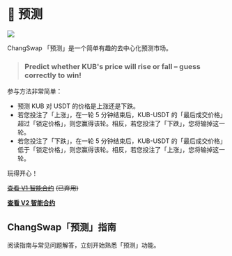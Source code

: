 # 🔮 预测

![](https://gblobkcdn.gitbook.com/assets%2F-MHREX7DHcljbY5IkjgJ%2Fsync%2F3ab3800a435b1c3c4f239e95cebbc5547ba8a900.png?alt=media)

ChangSwap 「预测」是一个简单有趣的去中心化预测市场。

> ### Predict whether KUB's price will rise or fall – guess correctly to win! <a href="#predict-whether-bnbs-price-will-rise-or-fall-guess-correctly-to-win" id="predict-whether-bnbs-price-will-rise-or-fall-guess-correctly-to-win"></a>

参与方法非常简单：

* 预测 KUB 对 USDT 的价格是上涨还是下跌。
* 若您投注了「上涨」，在一轮 5 分钟结束后，KUB-USDT 的「最后成交价格」超过「锁定价格」，则您赢得该轮。相反，若您投注了「下跌」，您将输掉这一轮。
* 若您投注了「下跌」，在一轮 5 分钟结束后，KUB-USDT 的「最后成交价格」低于「锁定价格」，则您赢得该轮。相反，若您投注了「上涨」，您将输掉这一轮。

玩得开心！

~~​~~[~~查看 V1 智能合约~~](https://bkcscan.com/address/0x516ffd7D1e0Ca40b1879935B2De87cb20Fc1124b) ~~(已弃用)~~

​[**查看 V2 智能合约**](https://bkcscan.com/address/0x18b2a687610328590bc8f2e5fedde3b582a49cda)

## ChangSwap「预测」指南

阅读指南与常见问题解答，立刻开始熟悉「预测」功能。
